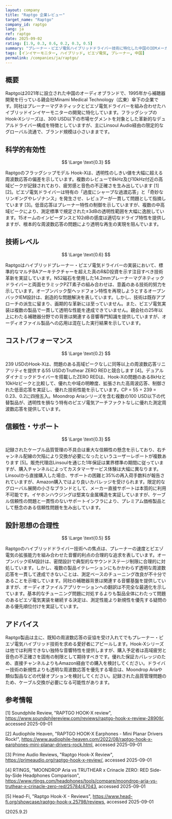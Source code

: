 ```yaml
---
layout: company
title: "Raptgo 企業レビュー"
target_name: "Raptgo"
company_id: raptgo
lang: ja
ref: raptgo
date: 2025-09-02
rating: [1.9, 0.3, 0.6, 0.2, 0.3, 0.5]
summary: "プレーナー・ピエゾ電気ハイブリッドドライバー技術に特化した中国のIEMメーカー。周波数応答に大きな問題があり、製品ラインナップも限定的"
tags: [インイヤーモニター, ハイブリッド, ピエゾ電気, プレーナー, 中国]
permalink: /companies/ja/raptgo/
---
```

## 概要

Raptgoは2021年に設立された中国のオーディオブランドで、1995年から補聴器開発を行っている親会社Minami Medical Technology（広東）傘下の企業です。同社はプレーナーマグネティックとピエゾ電気ドライバーを組み合わせたハイブリッドインイヤーモニターの開発に特化しています。フラッグシップのHook-Xシリーズは、300 USD以下の市場セグメントを対象とした革新的なデュアルドライバー構成を特徴としていますが、主にLinsoul Audio経由の限定的なグローバル流通で、ブランド規模は小さいままです。

## 科学的有効性

$$ \Large \text{0.3} $$

Raptgoのフラッグシップモデル Hook-Xは、透明性のしきい値を大幅に超える周波数応答の偏差を示しています。複数のレビューで8kHz及び10kHz付近の高域ピークが記録されており、疲労感と音色の不正確さを生み出しています [1][2]。ピエゾ電気ドライバーは特有の「過度にシャープな過渡応答」と「奇妙なリンギングやレゾナンス」を発生させ、レビュアーが一貫して問題として指摘しています [3]。低音応答はプレーナー特性の制御を示していますが、複数の中高域ピークにより、測定標準で規定された±3dBの透明性範囲を大幅に逸脱しています。15オームのインピーダンスと102dBの感度は適切なドライブ特性を提供しますが、根本的な周波数応答の問題により透明な再生の実現を阻んでいます。

## 技術レベル

$$ \Large \text{0.6} $$

Raptgoはハイブリッドプレーナー・ピエゾ電気ドライバーの実装において、標準的なマルチBAアーキテクチャーを超えた真のR&D投資を示す注目すべき技術革新を実証しています。N52磁石を使用した14.2mmプレーナーマグネティックドライバーと両面セラミックPZT素子の組み合わせは、意義のある技術的努力を示しています。オープンバック型ヘッドフォン特性を再現しようとするオープンバックIEM設計は、創造的な問題解決を表しています。しかし、技術は既存アプローチの派生に留まり、画期的な革新には至っていません。また、ピエゾ電気実装は複数の製品で一貫して透明な性能を達成できていません。親会社の25年以上にわたる補聴器分野での背景は関連する音響専門知識を提供していますが、オーディオファイル製品への応用は混在した実行結果を示しています。

## コストパフォーマンス

$$ \Large \text{0.2} $$

239 USDのHook-Xは、問題のある高域ピークなしに同等以上の周波数応答リニアリティを提供する55 USDのTruthear ZERO REDと競合します [4]。デュアルダイナミックドライバーを搭載したZERO REDは、Hook-Xの問題のある8kHzと10kHzピークと比較して、優れた中域の明瞭度、拡張された高周波応答、制御された低音応答を実証し、優れた技術性能を示しています。CP = 55 ÷ 239 = 0.23、0.2に四捨五入。Moondrop Ariaシリーズを含む複数の100 USD以下の代替製品が、透明性を損なう特有のピエゾ電気アーチファクトなしに優れた測定周波数応答を提供しています。

## 信頼性・サポート

$$ \Large \text{0.3} $$

記録されたケーブル品質管理の不具合は重大な信頼性の懸念を示しており、右チャンネル配線の欠陥により交換が必要になったというユーザーレポートが複数あります [5]。販売代理店Linsoulを通じた1年保証は業界標準の期間に従っていますが、購入チャンネルによってカスタマーサービス体験は大幅に異なります。Linsoulから直接購入した場合、サポートの困難と35%の再入荷手数料が報告されていますが、Amazon購入ではより良いカバレッジを受けられます。限定的なグローバル展開の小さなブランドとして、メーカー直接サポートは本質的に利用不可能です。イヤホンハウジングは堅実な金属構造を実証していますが、ケーブル信頼性の問題と一貫性のないサポートインフラにより、プレミアム価格製品として懸念のある信頼性問題を生み出しています。

## 設計思想の合理性

$$ \Large \text{0.5} $$

Raptgoのハイブリッドドライバー技術への焦点は、プレーナーの速度とピエゾ電気の拡張能力を組み合わせた音響的利点の合理的な追求を表しています。オープンバックIEM設計は、密閉設計で典型的なサウンドステージ制限に合理的に対処しています。しかし、複数の製品イテレーションにもかかわらず透明な周波数応答を一貫して達成できないことは、測定ベースのチューニング改良が不十分であることを示唆しています。同社の補聴器背景は関連する音響基盤を提供していますが、オーディオファイルアプリケーションへの翻訳は不完全な最適化を示しています。基本的なチューニング問題に対処するよりも製品全体にわたって問題のあるピエゾ電気実装を継続する決定は、測定性能より新規性を優先する疑問のある優先順位付けを実証しています。

## アドバイス

Raptgo製品は主に、既知の周波数応答の妥協を受け入れてでもプレーナー・ピエゾ電気ハイブリッド技術を求める愛好者にアピールします。Hook-Xシリーズは他では利用できない独特な音響特性を提供しますが、購入予定者は高域疲労と音色の不正確さを固有の制限として期待すべきです。優れた保証カバレッジのため、直接チャンネルよりもAmazon経由での購入を検討してください。ドライバー技術の新規性よりも透明な周波数応答を優先する場合は、Moondrop Ariaや類似製品などの代替オプションを検討してください。記録された品質管理問題のため、ケーブル交換が必要になる可能性があります。

## 参考情報

[1] Soundphile Review, "RAPTGO HOOK-X review", https://www.soundphilereview.com/reviews/raptgo-hook-x-review-28909/, accessed 2025-09-01

[2] Audiophile Heaven, "RAPTGO HOOK-X Earphones - Mini Planar Drivers Rock!", https://www.audiophile-heaven.com/2022/08/raptgo-hook-x-earphones-mini-planar-drivers-rock.html, accessed 2025-09-01

[3] Prime Audio Reviews, "Raptgo Hook-X Review", https://primeaudio.org/raptgo-hook-x-review/, accessed 2025-09-01

[4] RTINGS, "MOONDROP Aria vs TRUTHEAR x Crinacle ZERO: RED Side-by-Side Headphones Comparison", https://www.rtings.com/headphones/tools/compare/moondrop-aria-vs-truthear-x-crinacle-zero-red/25784/47043, accessed 2025-09-01

[5] Head-Fi, "Raptgo Hook-X - Reviews", https://www.head-fi.org/showcase/raptgo-hook-x.25798/reviews, accessed 2025-09-01

(2025.9.2)